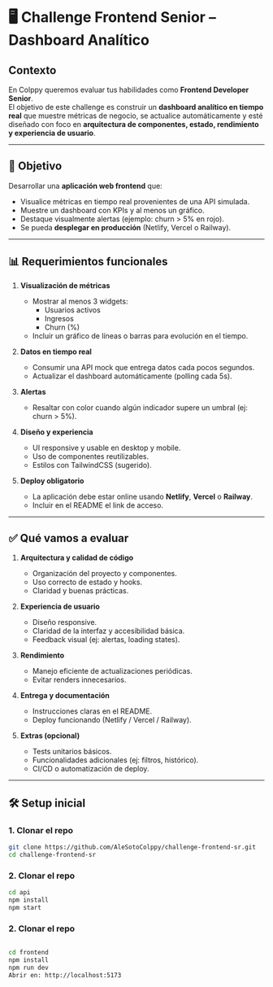 # 🖥️ Challenge Frontend Senior – Dashboard Analítico

## Contexto

En Colppy queremos evaluar tus habilidades como **Frontend Developer Senior**.  
El objetivo de este challenge es construir un **dashboard analítico en tiempo real** que muestre métricas de negocio, se actualice automáticamente y esté diseñado con foco en **arquitectura de componentes, estado, rendimiento y experiencia de usuario**.

---

## 🎯 Objetivo

Desarrollar una **aplicación web frontend** que:

- Visualice métricas en tiempo real provenientes de una API simulada.
- Muestre un dashboard con KPIs y al menos un gráfico.
- Destaque visualmente alertas (ejemplo: churn > 5% en rojo).
- Se pueda **desplegar en producción** (Netlify, Vercel o Railway).

---

## 📊 Requerimientos funcionales

1. **Visualización de métricas**
   - Mostrar al menos 3 widgets:
     - Usuarios activos
     - Ingresos
     - Churn (%)
   - Incluir un gráfico de líneas o barras para evolución en el tiempo.

2. **Datos en tiempo real**
   - Consumir una API mock que entrega datos cada pocos segundos.
   - Actualizar el dashboard automáticamente (polling cada 5s).

3. **Alertas**
   - Resaltar con color cuando algún indicador supere un umbral (ej: churn > 5%).

4. **Diseño y experiencia**
   - UI responsive y usable en desktop y mobile.
   - Uso de componentes reutilizables.
   - Estilos con TailwindCSS (sugerido).

5. **Deploy obligatorio**
   - La aplicación debe estar online usando **Netlify**, **Vercel** o **Railway**.  
   - Incluir en el README el link de acceso.

---

## ✅ Qué vamos a evaluar

1. **Arquitectura y calidad de código**
   - Organización del proyecto y componentes.
   - Uso correcto de estado y hooks.
   - Claridad y buenas prácticas.

2. **Experiencia de usuario**
   - Diseño responsive.
   - Claridad de la interfaz y accesibilidad básica.
   - Feedback visual (ej: alertas, loading states).

3. **Rendimiento**
   - Manejo eficiente de actualizaciones periódicas.
   - Evitar renders innecesarios.

4. **Entrega y documentación**
   - Instrucciones claras en el README.
   - Deploy funcionando (Netlify / Vercel / Railway).

5. **Extras (opcional)**
   - Tests unitarios básicos.
   - Funcionalidades adicionales (ej: filtros, histórico).
   - CI/CD o automatización de deploy.

---

## 🛠️ Setup inicial

### 1. Clonar el repo
```bash
git clone https://github.com/AleSotoColppy/challenge-frontend-sr.git
cd challenge-frontend-sr
```

### 2. Clonar el repo
```bash
cd api
npm install
npm start
```

### 2. Clonar el repo
```bash

cd frontend
npm install
npm run dev
Abrir en: http://localhost:5173
```
